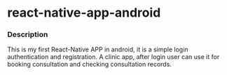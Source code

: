   # react-native-app-android

### Description
This is my first React-Native APP in android, it is  a simple login authentication and registration. 
A clinic app, after login user can use  it for booking consultation and checking consultation records.

